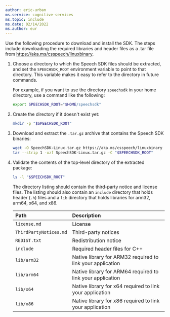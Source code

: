 ```yaml
---
author: eric-urban
ms.service: cognitive-services
ms.topic: include
ms.date: 02/14/2022
ms.author: eur
---
```


Use the following procedure to download and install the SDK. The steps include downloading the required libraries and header files as a .tar file from https://aka.ms/csspeech/linuxbinary.

1. Choose a directory to which the Speech SDK files should be extracted, and set the `SPEECHSDK_ROOT` environment variable to point to that directory. This variable makes it easy to refer to the directory in future commands. 

   For example, if you want to use the directory `speechsdk` in your home directory, use a command like the following:

   ```sh
   export SPEECHSDK_ROOT="$HOME/speechsdk"
   ```

1. Create the directory if it doesn't exist yet:

   ```sh
   mkdir -p "$SPEECHSDK_ROOT"
   ```

1. Download and extract the `.tar.gz` archive that contains the Speech SDK binaries:

   ```sh
   wget -O SpeechSDK-Linux.tar.gz https://aka.ms/csspeech/linuxbinary
   tar --strip 1 -xzf SpeechSDK-Linux.tar.gz -C "$SPEECHSDK_ROOT"
   ```

1. Validate the contents of the top-level directory of the extracted package:

   ```sh
   ls -l "$SPEECHSDK_ROOT"
   ```

   The directory listing should contain the third-party notice and license files. The listing should also contain an `include` directory that holds header (`.h`) files and a `lib` directory that holds libraries for arm32, arm64, x64, and x86.

    | Path | Description |
    |:-----|:----|
    | `license.md` | License
    | `ThirdPartyNotices.md` | Third-party notices
    | `REDIST.txt` | Redistribution notice
    | `include` | Required header files for C++
    | `lib/arm32` | Native library for ARM32 required to link your application
    | `lib/arm64` | Native library for ARM64 required to link your application
    | `lib/x64` | Native library for x64 required to link your application
    | `lib/x86` | Native library for x86 required to link your application
    

